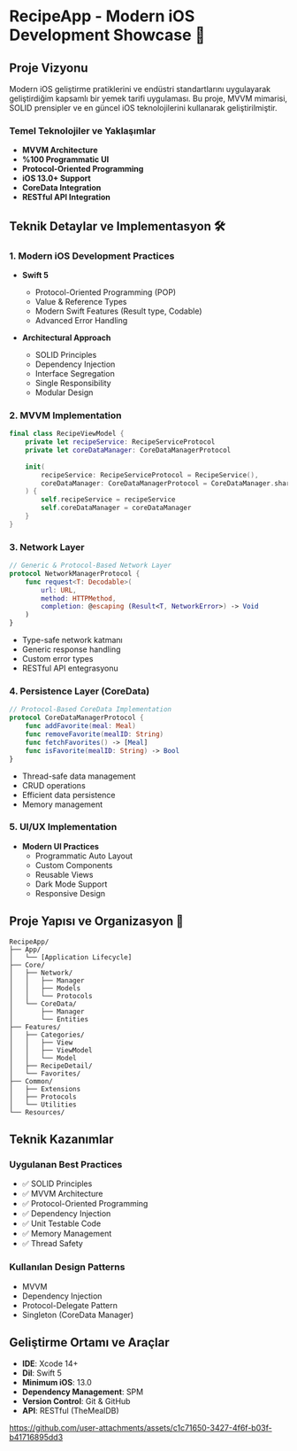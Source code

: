 # RecipeApp - Modern iOS Development Showcase 📱

## Proje Vizyonu
Modern iOS geliştirme pratiklerini ve endüstri standartlarını uygulayarak geliştirdiğim kapsamlı bir yemek tarifi uygulaması. Bu proje, MVVM mimarisi, SOLID prensipler ve en güncel iOS teknolojilerini kullanarak geliştirilmiştir.

### Temel Teknolojiler ve Yaklaşımlar
- **MVVM Architecture**
- **%100 Programmatic UI**
- **Protocol-Oriented Programming**
- **iOS 13.0+ Support**
- **CoreData Integration**
- **RESTful API Integration**

## Teknik Detaylar ve Implementasyon 🛠

### 1. Modern iOS Development Practices
- **Swift 5**
  - Protocol-Oriented Programming (POP)
  - Value & Reference Types
  - Modern Swift Features (Result type, Codable)
  - Advanced Error Handling
  
- **Architectural Approach**
  - SOLID Principles
  - Dependency Injection
  - Interface Segregation
  - Single Responsibility
  - Modular Design

### 2. MVVM Implementation
```swift
final class RecipeViewModel {
    private let recipeService: RecipeServiceProtocol
    private let coreDataManager: CoreDataManagerProtocol
    
    init(
        recipeService: RecipeServiceProtocol = RecipeService(),
        coreDataManager: CoreDataManagerProtocol = CoreDataManager.shared
    ) {
        self.recipeService = recipeService
        self.coreDataManager = coreDataManager
    }
}
```

### 3. Network Layer
```swift
// Generic & Protocol-Based Network Layer
protocol NetworkManagerProtocol {
    func request<T: Decodable>(
        url: URL,
        method: HTTPMethod,
        completion: @escaping (Result<T, NetworkError>) -> Void
    )
}
```
- Type-safe network katmanı
- Generic response handling
- Custom error types
- RESTful API entegrasyonu

### 4. Persistence Layer (CoreData)
```swift
// Protocol-Based CoreData Implementation
protocol CoreDataManagerProtocol {
    func addFavorite(meal: Meal)
    func removeFavorite(mealID: String)
    func fetchFavorites() -> [Meal]
    func isFavorite(mealID: String) -> Bool
}
```
- Thread-safe data management
- CRUD operations
- Efficient data persistence
- Memory management

### 5. UI/UX Implementation
- **Modern UI Practices**
  - Programmatic Auto Layout
  - Custom Components
  - Reusable Views
  - Dark Mode Support
  - Responsive Design

## Proje Yapısı ve Organizasyon 📁

```
RecipeApp/
├── App/
│   └── [Application Lifecycle]
├── Core/
│   ├── Network/
│   │   ├── Manager
│   │   ├── Models
│   │   └── Protocols
│   └── CoreData/
│       ├── Manager
│       └── Entities
├── Features/
│   ├── Categories/
│   │   ├── View
│   │   ├── ViewModel
│   │   └── Model
│   ├── RecipeDetail/
│   └── Favorites/
├── Common/
│   ├── Extensions
│   ├── Protocols
│   └── Utilities
└── Resources/
```

## Teknik Kazanımlar 

### Uygulanan Best Practices
- ✅ SOLID Principles
- ✅ MVVM Architecture
- ✅ Protocol-Oriented Programming
- ✅ Dependency Injection
- ✅ Unit Testable Code
- ✅ Memory Management
- ✅ Thread Safety

### Kullanılan Design Patterns
-  MVVM
-  Dependency Injection
-  Protocol-Delegate Pattern
-  Singleton (CoreData Manager)

## Geliştirme Ortamı ve Araçlar

- **IDE**: Xcode 14+
- **Dil**: Swift 5
- **Minimum iOS**: 13.0
- **Dependency Management**: SPM
- **Version Control**: Git & GitHub
- **API**: RESTful (TheMealDB)

https://github.com/user-attachments/assets/c1c71650-3427-4f6f-b03f-b41716895dd3
